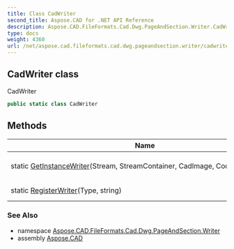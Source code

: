 ```yaml
---
title: Class CadWriter
second_title: Aspose.CAD for .NET API Reference
description: Aspose.CAD.FileFormats.Cad.Dwg.PageAndSection.Writer.CadWriter class. CadWriter
type: docs
weight: 4360
url: /net/aspose.cad.fileformats.cad.dwg.pageandsection.writer/cadwriter/
---
```

## CadWriter class

CadWriter

```csharp
public static class CadWriter
```

## Methods

| Name | Description |
| --- | --- |
| static [GetInstanceWriter](../../aspose.cad.fileformats.cad.dwg.pageandsection.writer/cadwriter/getinstancewriter/)(Stream, StreamContainer, CadImage, CodePages, string) | Get instance writer |
| static [RegisterWriter](../../aspose.cad.fileformats.cad.dwg.pageandsection.writer/cadwriter/registerwriter/)(Type, string) | Registers the writer. |

### See Also

* namespace [Aspose.CAD.FileFormats.Cad.Dwg.PageAndSection.Writer](../../aspose.cad.fileformats.cad.dwg.pageandsection.writer/)
* assembly [Aspose.CAD](../../)


